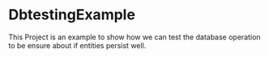 # DbtestingExample
This Project is an example to show how we can test the database operation to be ensure about if entities persist well.


